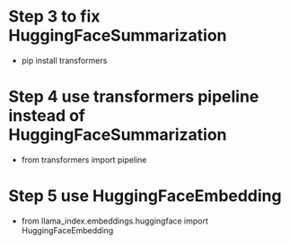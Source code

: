 
# Step 3 to fix HuggingFaceSummarization
   - pip install transformers
# Step 4 use transformers pipeline instead of HuggingFaceSummarization
   - from transformers import pipeline
# Step 5 use HuggingFaceEmbedding 
   - from llama_index.embeddings.huggingface import HuggingFaceEmbedding